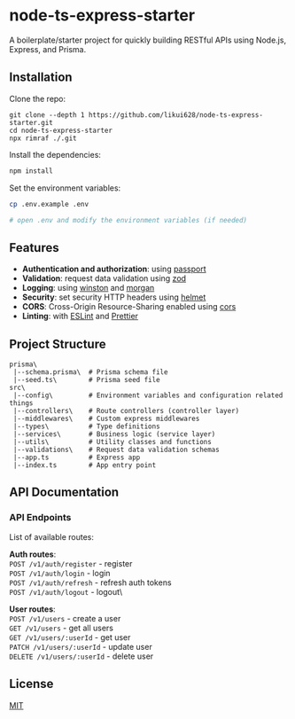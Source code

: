# node-ts-express-starter

A boilerplate/starter project for quickly building RESTful APIs using Node.js, Express, and Prisma.

## Installation

Clone the repo:

```
git clone --depth 1 https://github.com/likui628/node-ts-express-starter.git
cd node-ts-express-starter
npx rimraf ./.git
```

Install the dependencies:

```bash
npm install
```

Set the environment variables:

```bash
cp .env.example .env

# open .env and modify the environment variables (if needed)
```

## Features

- **Authentication and authorization**: using [passport](http://www.passportjs.org)
- **Validation**: request data validation using [zod](https://zod.dev/)
- **Logging**: using [winston](https://github.com/winstonjs/winston) and [morgan](https://github.com/expressjs/morgan)
- **Security**: set security HTTP headers using [helmet](https://helmetjs.github.io)
- **CORS**: Cross-Origin Resource-Sharing enabled using [cors](https://github.com/expressjs/cors)
- **Linting**: with [ESLint](https://eslint.org) and [Prettier](https://prettier.io)

## Project Structure

```
prisma\
 |--schema.prisma\  # Prisma schema file
 |--seed.ts\        # Prisma seed file  
src\
 |--config\         # Environment variables and configuration related things
 |--controllers\    # Route controllers (controller layer)
 |--middlewares\    # Custom express middlewares
 |--types\          # Type definitions
 |--services\       # Business logic (service layer)
 |--utils\          # Utility classes and functions
 |--validations\    # Request data validation schemas
 |--app.ts          # Express app
 |--index.ts        # App entry point
```

## API Documentation

### API Endpoints

List of available routes:

**Auth routes**:\
`POST /v1/auth/register` - register\
`POST /v1/auth/login` - login\
`POST /v1/auth/refresh` - refresh auth tokens\
`POST /v1/auth/logout` - logout\

**User routes**:\
`POST /v1/users` - create a user\
`GET /v1/users` - get all users\
`GET /v1/users/:userId` - get user\
`PATCH /v1/users/:userId` - update user\
`DELETE /v1/users/:userId` - delete user

## License

[MIT](LICENSE)